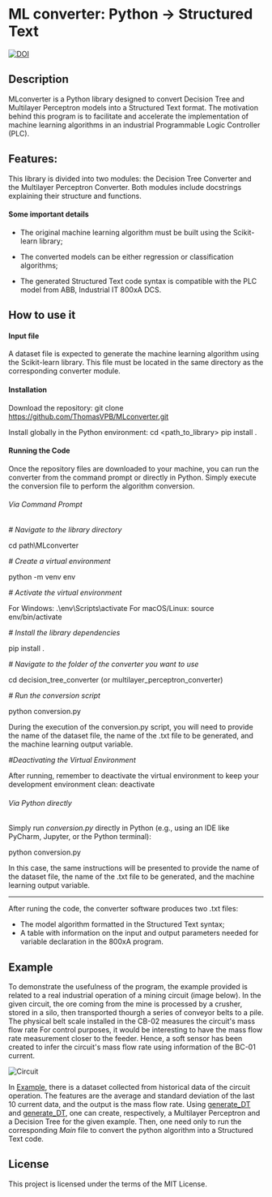 
# ML converter: Python -> Structured Text
[![DOI](https://zenodo.org/badge/787913706.svg)](https://zenodo.org/doi/10.5281/zenodo.11477492)



## Description

MLconverter is a Python library designed to convert Decision Tree and Multilayer Perceptron models into a Structured Text format. The motivation behind this program is to facilitate and accelerate the implementation of machine learning algorithms in an industrial Programmable Logic Controller (PLC).

## Features:

This library is divided into two modules: the Decision Tree Converter and the Multilayer Perceptron Converter. Both modules include docstrings explaining their structure and functions.

#### Some important details

* The original machine learning algorithm must be built using the Scikit-learn library;

* The converted models can be either regression or classification algorithms;

* The generated Structured Text code syntax is compatible with the PLC model from ABB, Industrial IT 800xA DCS.

## How to use it
#### Input file

A dataset file is expected to generate the machine learning algorithm using the Scikit-learn library. This file must be located in the same directory as the corresponding converter module.

#### Installation

Download the repository:
git clone https://github.com/ThomasVPB/MLconverter.git

Install globally in the Python environment:
cd <path_to_library>
pip install .

#### Running the Code

Once the repository files are downloaded to your machine, you can run the converter from the command prompt or directly in Python. Simply execute the conversion file to perform the algorithm conversion.

###### Via Command Prompt

*# Navigate to the library directory*

cd path\MLconverter

*# Create a virtual environment*

python -m venv env

*# Activate the virtual environment*

For Windows: .\env\Scripts\activate
For macOS/Linux: source env/bin/activate

*# Install the library dependencies*

pip install .

*# Navigate to the folder of the converter you want to use*

cd decision_tree_converter (or multilayer_perceptron_converter)

*# Run the conversion script*

python conversion.py

During the execution of the conversion.py script, you will need to provide the name of the dataset file, the name of the .txt file to be generated, and the machine learning output variable.

*#Deactivating the Virtual Environment*

After running, remember to deactivate the virtual environment to keep your development environment clean: deactivate

###### Via Python directly

Simply run *conversion.py* directly in Python (e.g., using an IDE like PyCharm, Jupyter, or the Python terminal):

python conversion.py

In this case, the same instructions will be presented to provide the name of the dataset file, the name of the .txt file to be generated, and the machine learning output variable.

***

After runing the code, the converter software produces two .txt files:
* The model algorithm formatted in the Structured Text syntax;
* A table with information on the input and output parameters needed for variable declaration in the 800xA program.

## Example

To demonstrate the usefulness of the program, the example provided is related to a real industrial operation of a mining circuit (image below). In the given circuit, the ore coming from the mine is processed by a crusher, stored in a silo, then transported thourgh a series of conveyor belts to a pile. The physical belt scale installed in the CB-02 measures the circuit's mass flow rate For control purposes, it would be interesting to have the mass flow rate measurement closer to the feeder. Hence, a soft sensor has been created to infer the circuit's mass flow rate using information of the BC-01 current. 

![Circuit](https://github.com/ThomasVBP/ML_Convertion-Python_To_StructuredText/assets/131695492/e55a1b4d-eb0f-4a49-9ca3-c29ff92e2f0f)

In [Example](src/Example), there is a dataset collected from historical data of the circuit operation. The features are the average and standard deviation of the last 10 current data, and the output is the mass flow rate. Using [generate_DT](src/Example/generate_MLP) and [generate_DT](src/Example/generate_DT), one can create, respectively, a Multilayer Perceptron and a Decision Tree for the given example. Then, one need only to run the corresponding *Main* file to convert the python algorithm into a Structured Text code.

## License

This project is licensed under the terms of the MIT License.
